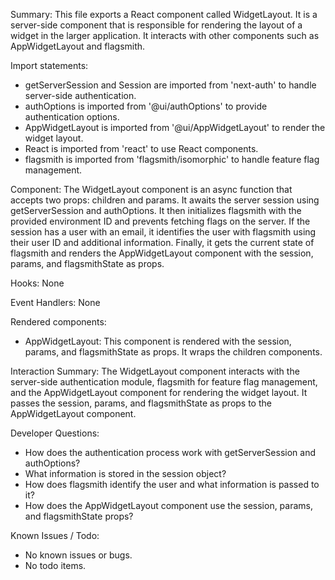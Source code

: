 Summary:
This file exports a React component called WidgetLayout. It is a server-side component that is responsible for rendering the layout of a widget in the larger application. It interacts with other components such as AppWidgetLayout and flagsmith.

Import statements:
- getServerSession and Session are imported from 'next-auth' to handle server-side authentication.
- authOptions is imported from '@ui/authOptions' to provide authentication options.
- AppWidgetLayout is imported from '@ui/AppWidgetLayout' to render the widget layout.
- React is imported from 'react' to use React components.
- flagsmith is imported from 'flagsmith/isomorphic' to handle feature flag management.

Component:
The WidgetLayout component is an async function that accepts two props: children and params. It awaits the server session using getServerSession and authOptions. It then initializes flagsmith with the provided environment ID and prevents fetching flags on the server. If the session has a user with an email, it identifies the user with flagsmith using their user ID and additional information. Finally, it gets the current state of flagsmith and renders the AppWidgetLayout component with the session, params, and flagsmithState as props.

Hooks:
None

Event Handlers:
None

Rendered components:
- AppWidgetLayout: This component is rendered with the session, params, and flagsmithState as props. It wraps the children components.

Interaction Summary:
The WidgetLayout component interacts with the server-side authentication module, flagsmith for feature flag management, and the AppWidgetLayout component for rendering the widget layout. It passes the session, params, and flagsmithState as props to the AppWidgetLayout component.

Developer Questions:
- How does the authentication process work with getServerSession and authOptions?
- What information is stored in the session object?
- How does flagsmith identify the user and what information is passed to it?
- How does the AppWidgetLayout component use the session, params, and flagsmithState props?

Known Issues / Todo:
- No known issues or bugs.
- No todo items.